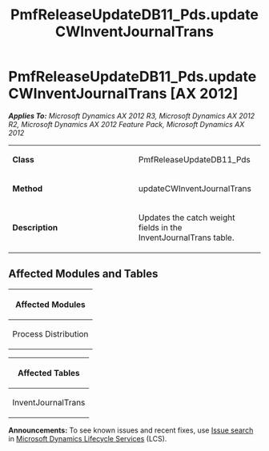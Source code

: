 ﻿---
title: PmfReleaseUpdateDB11_Pds.updateCWInventJournalTrans
TOCTitle: PmfReleaseUpdateDB11_Pds.updateCWInventJournalTrans
ms:assetid: 995ef5ad-56e1-aea3-3de3-130643e6bf66
ms:mtpsurl: https://msdn.microsoft.com/en-us/library/JJ686268(v=AX.60)
ms:contentKeyID: 49709971
ms.date: 05/18/2015
mtps_version: v=AX.60
---

# PmfReleaseUpdateDB11\_Pds.updateCWInventJournalTrans [AX 2012]


_**Applies To:** Microsoft Dynamics AX 2012 R3, Microsoft Dynamics AX 2012 R2, Microsoft Dynamics AX 2012 Feature Pack, Microsoft Dynamics AX 2012_

<table>
<colgroup>
<col style="width: 50%" />
<col style="width: 50%" />
</colgroup>
<tbody>
<tr class="odd">
<td><p><strong>Class</strong></p></td>
<td><p>PmfReleaseUpdateDB11_Pds</p></td>
</tr>
<tr class="even">
<td><p><strong>Method</strong></p></td>
<td><p>updateCWInventJournalTrans</p></td>
</tr>
<tr class="odd">
<td><p><strong>Description</strong></p></td>
<td><p>Updates the catch weight fields in the InventJournalTrans table.</p></td>
</tr>
</tbody>
</table>


## Affected Modules and Tables

<table>
<colgroup>
<col style="width: 100%" />
</colgroup>
<thead>
<tr class="header">
<th><p>Affected Modules</p></th>
</tr>
</thead>
<tbody>
<tr class="odd">
<td><p>Process Distribution</p></td>
</tr>
</tbody>
</table>


<table>
<colgroup>
<col style="width: 100%" />
</colgroup>
<thead>
<tr class="header">
<th><p>Affected Tables</p></th>
</tr>
</thead>
<tbody>
<tr class="odd">
<td><p>InventJournalTrans</p></td>
</tr>
</tbody>
</table>

  
**Announcements:** To see known issues and recent fixes, use [Issue search](http://go.microsoft.com/fwlink/?linkid=389258) in [Microsoft Dynamics Lifecycle Services](http://go.microsoft.com/fwlink/?linkid=306505) (LCS).

